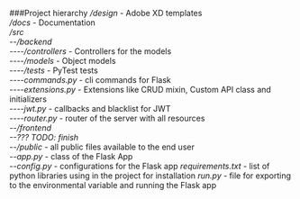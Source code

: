###Project hierarchy 
_/design_ - Adobe XD templates <br>
_/docs_ - Documentation <br>
_/src_ <br>
_--/backend_ <br>
_----/controllers_ - Controllers for the models <br>
_----/models_ - Object models <br>
_----/tests_ - PyTest tests <br>
_----commands.py_ - cli commands for Flask <br>
_----extensions.py_ - Extensions like CRUD mixin, Custom API class and initializers <br>
_----jwt.py_ - callbacks and blacklist for JWT <br>
_----router.py_ - router of the server with all resources <br>
_--/frontend_ <br>
_--??? TODO: finish_ <br>
_--/public_ - all public files available to the end user<br>
_--app.py_ - class of the Flask App <br>
_--config.py_ - configurations for the Flask app
_requirements.txt_ - list of python libraries using in the project for installation
_run.py_ - file for exporting to the environmental variable and running the Flask app
